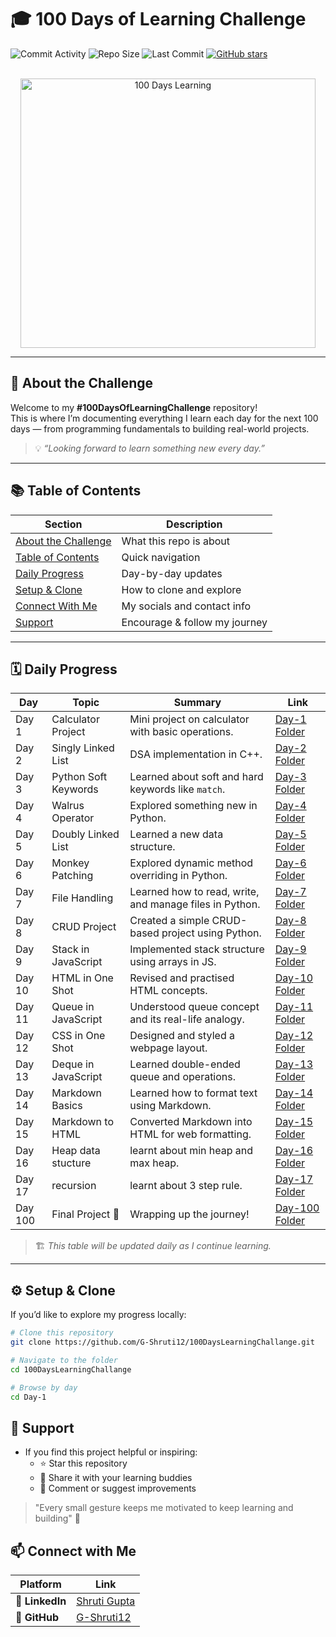 # 🎓 100 Days of Learning Challenge  

![Commit Activity](https://img.shields.io/github/commit-activity/m/G-Shruti12/100DaysLearningChallange)
![Repo Size](https://img.shields.io/github/repo-size/G-Shruti12/100DaysLearningChallange)
![Last Commit](https://img.shields.io/github/last-commit/G-Shruti12/100DaysLearningChallange)
[![GitHub stars](https://img.shields.io/github/stars/G-Shruti12/100DaysLearningChallange?style=social)](https://github.com/G-Shruti12/100DaysLearningChallange/stargazers)

<br>
<div align="center">
  
<img width="472" height="431" alt="100 Days Learning" src="https://github.com/user-attachments/assets/97cb2731-b277-4f3f-9ec5-e351d84fa11b" />
</div>

---

## 🚀 About the Challenge

Welcome to my **#100DaysOfLearningChallenge** repository!  
This is where I’m documenting everything I learn each day for the next 100 days — from programming fundamentals to building real-world projects.  

> 💡 *“Looking forward to learn something new every day.”*

---

## 📚 Table of Contents

| Section | Description |
|----------|-------------|
| [About the Challenge](#-about-the-challenge) | What this repo is about |
| [Table of Contents](#-table-of-contents) | Quick navigation |
| [Daily Progress](#️-daily-progress) | Day-by-day updates |
| [Setup & Clone](#️-setup--clone) | How to clone and explore |
| [Connect With Me](#-connect-with-me) | My socials and contact info |
| [Support](#-support) | Encourage & follow my journey |

---

## 🗓️ Daily Progress

| Day | Topic | Summary | Link |
|-----|--------|----------|------|
| Day 1 | Calculator Project | Mini project on calculator with basic operations. | [Day-1 Folder](./Day-1) |
| Day 2 | Singly Linked List | DSA implementation in C++. | [Day-2 Folder](./Day-2) |
| Day 3 | Python Soft Keywords | Learned about soft and hard keywords like `match`. | [Day-3 Folder](./Day-3) |
| Day 4 | Walrus Operator | Explored something new in Python. | [Day-4 Folder](./Day-4) |
| Day 5 | Doubly Linked List | Learned a new data structure. | [Day-5 Folder](./Day-5) |
| Day 6 | Monkey Patching | Explored dynamic method overriding in Python. | [Day-6 Folder](./Day-6) |
| Day 7 | File Handling | Learned how to read, write, and manage files in Python. | [Day-7 Folder](./Day-7) |
| Day 8 | CRUD Project | Created a simple CRUD-based project using Python. | [Day-8 Folder](./Day-8) |
| Day 9 | Stack in JavaScript | Implemented stack structure using arrays in JS. | [Day-9 Folder](./Day-9) |
| Day 10 | HTML in One Shot | Revised and practised HTML concepts. | [Day-10 Folder](./Day-10) |
| Day 11 | Queue in JavaScript | Understood queue concept and its real-life analogy. | [Day-11 Folder](./Day-11) |
| Day 12 | CSS in One Shot | Designed and styled a webpage layout. | [Day-12 Folder](./Day-12) |
| Day 13 | Deque in JavaScript | Learned double-ended queue and operations. | [Day-13 Folder](./Day-13) |
| Day 14 | Markdown Basics | Learned how to format text using Markdown. | [Day-14 Folder](./Day-14) |
| Day 15 | Markdown to HTML | Converted Markdown into HTML for web formatting. | [Day-15 Folder](./Day-15) |
| Day 16 | Heap data stucture | learnt about min heap and max heap. | [Day-16 Folder](./Day-16) |
| Day 17 | recursion| learnt about 3 step rule. | [Day-17 Folder](./Day-17) |
| Day 100 | Final Project 🎉 | Wrapping up the journey! | [Day-100 Folder](./Day-100) |

> 🏗️ *This table will be updated daily as I continue learning.*

---

## ⚙️ Setup & Clone

If you’d like to explore my progress locally:  

```bash
# Clone this repository
git clone https://github.com/G-Shruti12/100DaysLearningChallange.git

# Navigate to the folder
cd 100DaysLearningChallange

# Browse by day
cd Day-1
```
## 🌟 Support
- If you find this project helpful or inspiring:
   - ⭐ Star this repository
   - 🔁 Share it with your learning buddies
   - 💬 Comment or suggest improvements

> "Every small gesture keeps me motivated to keep learning and building" 🚀

## 📫 Connect with Me  

| Platform | Link |
|-----------|------|
| 💼 **LinkedIn** | [Shruti Gupta](https://www.linkedin.com/in/shruti-gupta-859156353) |
| 🐙 **GitHub** | [G-Shruti12](https://github.com/G-Shruti12) |


